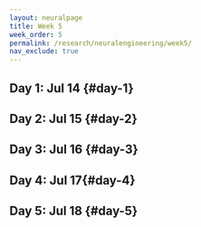 ```yaml
---
layout: neuralpage
title: Week 5
week_order: 5
permalink: /research/neuralengineering/week5/
nav_exclude: true
---
```


## Day 1: Jul 14 {#day-1}

## Day 2: Jul 15 {#day-2}

## Day 3: Jul 16 {#day-3}

## Day 4: Jul 17{#day-4}

## Day 5: Jul 18 {#day-5}
